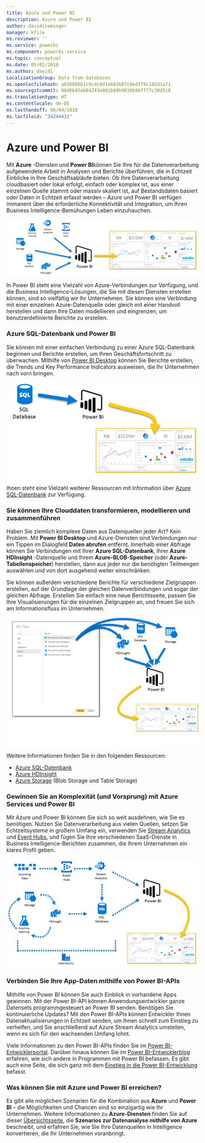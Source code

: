 ```yaml
---
title: Azure und Power BI
description: Azure und Power BI
author: davidiseminger
manager: kfile
ms.reviewer: ''
ms.service: powerbi
ms.component: powerbi-service
ms.topic: conceptual
ms.date: 05/02/2018
ms.author: davidi
LocalizationGroup: Data from databases
ms.openlocfilehash: a656866b1c9cdc0d1eb83b67c0edf79c182d1a71
ms.sourcegitcommit: 80d6b45eb84243e801b60b9038b9bff77c30d5c8
ms.translationtype: HT
ms.contentlocale: de-DE
ms.lasthandoff: 06/04/2018
ms.locfileid: "34244431"
---
```

# <a name="azure-and-power-bi"></a>Azure und Power BI
Mit **Azure** -Diensten und **Power BI**können Sie Ihre für die Datenverarbeitung aufgewendete Arbeit in Analysen und Berichte überführen, die in Echtzeit Einblicke in Ihre Geschäftsabläufe bieten. Ob Ihre Datenverarbeitung cloudbasiert oder lokal erfolgt, einfach oder komplex ist, aus einer einzelnen Quelle stammt oder massiv skaliert ist, auf Bestandsdaten basiert oder Daten in Echtzeit erfasst werden – Azure und Power BI verfügen immanent über die erforderliche Konnektivität und Integration, um Ihren Business Intelligence-Bemühungen Leben einzuhauchen.

![](media/service-azure-and-power-bi/azure_1.png)

In Power BI steht eine Vielzahl von Azure-Verbindungen zur Verfügung, und die Business Intelligence-Lösungen, die Sie mit diesen Diensten erstellen können, sind so vielfältig wir Ihr Unternehmen. Sie können eine Verbindung mit einer einzelnen Azure-Datenquelle oder gleich mit einer Handvoll herstellen und dann Ihre Daten modellieren und eingrenzen, um benutzerdefinierte Berichte zu erstellen.

### <a name="azure-sql-database-and-power-bi"></a>Azure SQL-Datenbank und Power BI
Sie können mit einer einfachen Verbindung zu einer Azure SQL-Datenbank beginnen und Berichte erstellen, um Ihren Geschäftsfortschritt zu überwachen. Mithilfe von [Power BI Desktop](desktop-getting-started.md) können Sie Berichte erstellen, die Trends und Key Performance Indicators ausweisen, die Ihr Unternehmen nach vorn bringen.

![](media/service-azure-and-power-bi/azure_2_sqltopbi.png)

Ihnen steht eine Vielzahl weiterer Ressourcen mit Information über [Azure SQL-Datenbank](http://azure.microsoft.com/services/sql-database/) zur Verfügung.

### <a name="transform-shape-and-merge-your-cloud-data"></a>Sie können Ihre Clouddaten transformieren, modellieren und zusammenführen
Haben Sie ziemlich komplexe Daten aus Datenquellen jeder Art? Kein Problem. Mit **Power BI Desktop** und Azure-Diensten sind Verbindungen nur ein Tippen im Dialogfeld **Daten abrufen** entfernt. Innerhalb einer Abfrage können Sie Verbindungen mit Ihrer **Azure SQL-Datenbank**, Ihrer **Azure HDInsight** -Datenquelle und Ihrem **Azure-BLOB-Speicher** (oder **Azure-Tabellenspeicher**) herstellen, dann aus jeder nur die benötigten Teilmengen auswählen und von dort ausgehend weiter einschränken.

Sie können außerdem verschiedene Berichte für verschiedene Zielgruppen erstellen, auf der Grundlage der gleichen Datenverbindungen und sogar der gleichen Abfrage. Erstellen Sie einfach eine neue Berichtsseite, passen Sie Ihre Visualisierungen für die einzelnen Zielgruppen an, und freuen Sie sich am Informationsfluss im Unternehmen.

![](media/service-azure-and-power-bi/azure_3_multipletopbi.png)

Weitere Informationen finden Sie in den folgenden Ressourcen:

* [Azure SQL-Datenbank](http://azure.microsoft.com/services/sql-database/)
* [Azure HDInsight](http://azure.microsoft.com/services/hdinsight/)
* [Azure Storage](http://azure.microsoft.com/services/storage/) (Blob Storage und Table Storage)

### <a name="get-complex-and-ahead-using-azure-services-and-power-bi"></a>Gewinnen Sie an Komplexität (und Vorsprung) mit Azure Services und Power BI
Mit Azure und Power BI können Sie sich so weit ausdehnen, wie Sie es benötigen. Nutzen Sie Datenverarbeitung aus vielen Quellen, setzen Sie Echtzeitsysteme in großem Umfang ein, verwenden Sie [Stream Analytics](http://azure.microsoft.com/services/stream-analytics/) und [Event Hubs](http://azure.microsoft.com/services/event-hubs/), und fügen Sie Ihre verschiedenen SaaS-Dienste in Business Intelligence-Berichten zusammen, die Ihrem Unternehmen ein klares Profil geben.

![](media/service-azure-and-power-bi/azure_4_complex.png)

### <a name="connect-your-app-data-using-power-bi-apis"></a>Verbinden Sie Ihre App-Daten mithilfe von Power BI-APIs
Mithilfe von Power BI können Sie auch Einblick in vorhandene Apps gewinnen. Mit der Power BI-API können Anwendungsentwickler ganze Datensets programmgesteuert an Power BI senden. Benötigen Sie kontinuierliche Updates? Mit den Power BI-APIs können Entwickler Ihnen Datenaktualisierungen in Echtzeit senden, um Ihnen schnell zum Einstieg zu verhelfen, und Sie anschließend auf Azure Stream Analytics umstellen, wenn es sich für den wachsenden Umfang lohnt.

Viele Informationen zu den Power BI-APIs finden Sie im [Power BI-Entwicklerportal](http://dev.powerbi.com). Darüber hinaus können Sie im [Power BI-Entwicklerblog](http://blogs.msdn.com/powerbidev) erfahren, wie sich andere in Programmen mit Power BI befassen. Es gibt auch eine Seite, die sich ganz mit dem [Einstieg in die Power BI-Entwicklung](https://msdn.microsoft.com/library/dn889824.aspx) befasst.

### <a name="what-could-you-do-with-azure-and-power-bi"></a>Was können Sie mit Azure und Power BI erreichen?
Es gibt alle möglichen Szenarien für die Kombination aus **Azure** und **Power BI** – die Möglichkeiten und Chancen sind so einzigartig wie Ihr Unternehmen. Weitere Informationen zu **Azure-Diensten** finden Sie auf dieser [Übersichtsseite](http://go.microsoft.com/fwlink/?LinkId=535031&clcid=0x409), die **Szenarios zur Datenanalyse mithilfe von Azure** beschreibt, und erfahren Sie, wie Sie Ihre Datenquellen in Intelligence konvertieren, die Ihr Unternehmen voranbringt.

